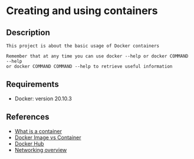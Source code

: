 # Creating and using containers
## Description
    This project is about the basic usage of Docker containers

    Remember that at any time you can use docker --help or docker COMMAND --help
    or docker COMMAND COMMAND --help to retrieve useful information
## Requirements
- Docker: version 20.10.3
## References
- [What is a container](https://www.docker.com/resources/what-container)
- [Docker Image vs Container](https://phoenixnap.com/kb/docker-image-vs-container)
- [Docker Hub](https://hub.docker.com/)
- [Networking overview](https://docs.docker.com/network/)